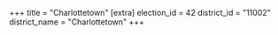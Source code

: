 +++
title = "Charlottetown"
[extra]
election_id = 42
district_id = "11002"
district_name = "Charlottetown"
+++
